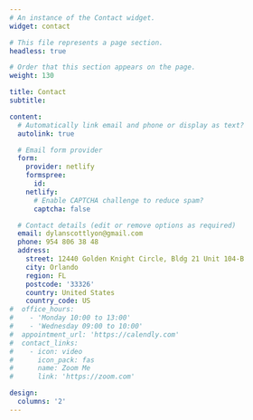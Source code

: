 ```yaml
---
# An instance of the Contact widget.
widget: contact

# This file represents a page section.
headless: true

# Order that this section appears on the page.
weight: 130

title: Contact
subtitle:

content:
  # Automatically link email and phone or display as text?
  autolink: true

  # Email form provider
  form:
    provider: netlify
    formspree:
      id:
    netlify:
      # Enable CAPTCHA challenge to reduce spam?
      captcha: false

  # Contact details (edit or remove options as required)
  email: dylanscottlyon@gmail.com
  phone: 954 806 38 48
  address:
    street: 12440 Golden Knight Circle, Bldg 21 Unit 104-B
    city: Orlando
    region: FL
    postcode: '33326'
    country: United States
    country_code: US
#  office_hours:
#    - 'Monday 10:00 to 13:00'
#    - 'Wednesday 09:00 to 10:00'
#  appointment_url: 'https://calendly.com'
#  contact_links:
#    - icon: video
#      icon_pack: fas
#      name: Zoom Me
#      link: 'https://zoom.com'

design:
  columns: '2'
---
```

